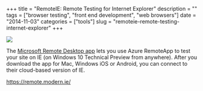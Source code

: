 +++
title = "RemoteIE: Remote Testing for Internet Explorer"
description = ""
tags = ["browser testing", "front end development", "web browsers"]
date = "2014-11-03"
categories = ["tools"]
slug = "remoteie-remote-testing-internet-explorer"
+++


<div class="tool-screenshot mb1"><a href="https://remote.modern.ie/"><img id="bluga-thumbnail-2888" class="bluga-thumbnail custom" src="http://media.konigi.com/bluga/
wt5457d9055ee6c_custom.jpg"/></a></div><p>The <a href="https://remote.modern.ie/">Microsoft Remote Desktop app</a> lets you use Azure RemoteApp to test your site on IE (on Windows 10 Technical Preview from anywhere). After you download the app for Mac, Windows iOS or Android, you can connect to their cloud-based version of IE.</p>

  
<p><a href="https://remote.modern.ie/">https://remote.modern.ie/</a></p>
      
